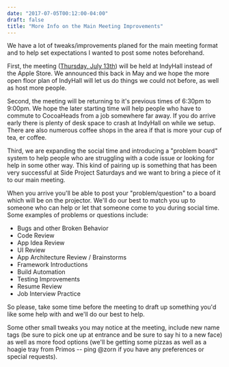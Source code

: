 ```yaml
---
date: "2017-07-05T00:12:00-04:00"
draft: false
title: "More Info on the Main Meeting Improvements"
---
```


We have a lot of tweaks/improvements planed for the main meeting format and to help set expectations I wanted to post some notes beforehand.

First, the meeting ([Thursday, July 13th](https://www.meetup.com/PhillyCocoaHeads/events/237755719/)) will be held at IndyHall instead of the Apple Store. We announced this back in May and we hope the more open floor plan of IndyHall will let us do things we could not before, as well as host more people.

Second, the meeting will be returning to it's previous times of 6:30pm to 9:00pm. We hope the later starting time will help people who have to commute to CocoaHeads from a job somewhere far away. If you do arrive early there is plenty of desk space to crash at IndyHall on while we setup. There are also numerous coffee shops in the area if that is more your cup of tea, er coffee.

Third, we are expanding the social time and introducing a "problem board" system to help people who are struggling with a code issue or looking for help in some other way. This kind of pairing up is something that has been very successful at Side Project Saturdays and we want to bring a piece of it to our main meeting.

When you arrive you'll be able to post your "problem/question" to a board which will be on the projector. We'll do our best to match you up to someone who can help or let that someone come to you during social time. Some examples of problems or questions include:

* Bugs and other Broken Behavior
* Code Review
* App Idea Review
* UI Review
* App Architecture Review / Brainstorms
* Framework Introductions
* Build Automation
* Testing Improvements
* Resume Review
* Job Interview Practice

So please, take some time before the meeting to draft up something you'd like some help with and we'll do our best to help.

Some other small tweaks you may notice at the meeting, include new name tags (be sure to pick one up at entrance and be sure to say hi to a new face) as well as more food options (we'll be getting some pizzas as well as a hoagie tray from Primos -- ping @zorn if you have any preferences or special requests).
